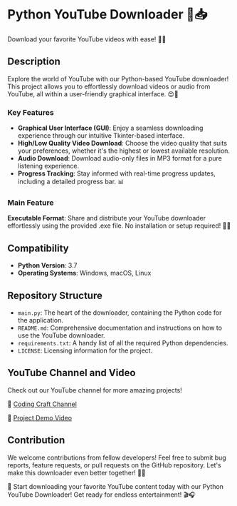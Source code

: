 <h1>Python YouTube Downloader 🎥📥</h1>

<p>Download your favorite YouTube videos with ease! 🚀✨</p>

<h2>Description</h2>

<p>Explore the world of YouTube with our Python-based YouTube downloader! This project allows you to effortlessly download videos or audio from YouTube, all within a user-friendly graphical interface. 😍🎉</p>

<h3>Key Features</h3>

<ul>
  <li><strong>Graphical User Interface (GUI)</strong>: Enjoy a seamless downloading experience through our intuitive Tkinter-based interface.</li>
  <li><strong>High/Low Quality Video Download</strong>: Choose the video quality that suits your preferences, whether it's the highest or lowest available resolution.</li>
  <li><strong>Audio Download</strong>: Download audio-only files in MP3 format for a pure listening experience.</li>
  <li><strong>Progress Tracking</strong>: Stay informed with real-time progress updates, including a detailed progress bar. 📊</li>
</ul>

<h3>Main Feature</h3>

<p><strong>Executable Format</strong>: Share and distribute your YouTube downloader effortlessly using the provided .exe file. No installation or setup required! 💯💼</p>

<h2>Compatibility</h2>

<ul>
  <li><strong>Python Version</strong>: 3.7</li>
  <li><strong>Operating Systems</strong>: Windows, macOS, Linux</li>
</ul>

<h2>Repository Structure</h2>

<ul>
  <li><code>main.py</code>: The heart of the downloader, containing the Python code for the application.</li>
  <li><code>README.md</code>: Comprehensive documentation and instructions on how to use the YouTube downloader.</li>
  <li><code>requirements.txt</code>: A handy list of all the required Python dependencies.</li>
  <li><code>LICENSE</code>: Licensing information for the project.</li>
</ul>

<h2>YouTube Channel and Video</h2>

<p>Check out our YouTube channel for more amazing projects!</p>

<p>🔗 <a href="https://youtube.com/@codingcraft">Coding Craft Channel</a></p>

<p>🎥 <a href="https://www.youtube.com/watch?v=your-video">Project Demo Video</a></p>


<h2>Contribution</h2>

<p>We welcome contributions from fellow developers! Feel free to submit bug reports, feature requests, or pull requests on the GitHub repository. Let's make this downloader even better together! 👥🌟</p>

<p>🎉 Start downloading your favorite YouTube content today with our Python YouTube Downloader! Get ready for endless entertainment! 🎬🎧</p>
